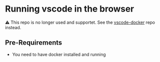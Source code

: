 # Running vscode in the browser

⚠️ This repo is no longer used and supportet. See the [vscode-docker](https://github.com/joundso/vscode-docker) repo instead.

## Pre-Requirements

- You need to have docker installed and running
